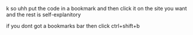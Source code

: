 k so uhh put the code in a bookmark and then click it on the site you want and the rest is self-explanitory

if you dont got a bookmarks bar then click ctrl+shift+b



